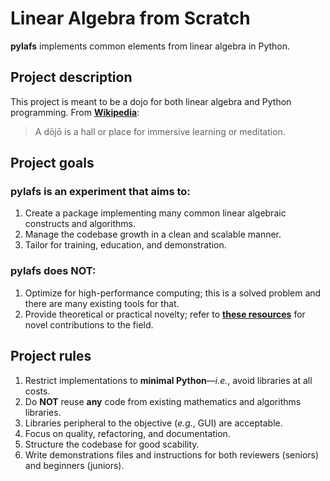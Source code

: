 # Linear Algebra from Scratch
**pylafs** implements common elements from linear algebra in Python.

## Project description
This project is meant to be a dojo for both linear algebra and Python programming.
From [**Wikipedia**](https://en.wikipedia.org/wiki/Dojo):
>A dōjō is a hall or place for immersive learning or meditation.

## Project goals
### pylafs is an experiment that aims to:
1. Create a package implementing many common linear algebraic constructs and algorithms.
2. Manage the codebase growth in a clean and scalable manner.
3. Tailor for training, education, and demonstration.

### pylafs does NOT:
1. Optimize for high-performance computing; this is a solved problem and there are many existing tools for that.
2. Provide theoretical or practical novelty; refer to [**these resources**](https://www.win.tue.nl/~hochsten/journals.html) for novel contributions to the field.

## Project rules
1. Restrict implementations to **minimal Python**—_i.e._, avoid libraries at all costs.
2. Do **NOT** reuse **any** code from existing mathematics and algorithms libraries.
3. Libraries peripheral to the objective (_e.g._, GUI) are acceptable. 
4. Focus on quality, refactoring, and documentation.
5. Structure the codebase for good scability.
6. Write demonstrations files and instructions for both reviewers (seniors) and beginners (juniors).
